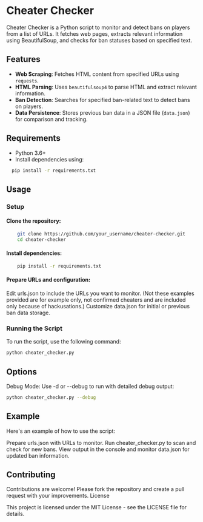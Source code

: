 # Cheater Checker

Cheater Checker is a Python script to monitor and detect bans on players from a list of URLs. It fetches web pages, extracts relevant information using BeautifulSoup, and checks for ban statuses based on specified text.

## Features

- **Web Scraping**: Fetches HTML content from specified URLs using `requests`.
- **HTML Parsing**: Uses `beautifulsoup4` to parse HTML and extract relevant information.
- **Ban Detection**: Searches for specified ban-related text to detect bans on players.
- **Data Persistence**: Stores previous ban data in a JSON file (`data.json`) for comparison and tracking.

## Requirements

- Python 3.6+
- Install dependencies using:

```sh
  pip install -r requirements.txt
```

## Usage

### Setup

#### Clone the repository:

```sh
    git clone https://github.com/your_username/cheater-checker.git
    cd cheater-checker
```

#### Install dependencies:

```sh
    pip install -r requirements.txt
```

#### Prepare URLs and configuration:

Edit urls.json to include the URLs you want to monitor. (Not these examples provided are for example only, not confirmed cheaters and are included only because of hackusations.)
Customize data.json for initial or previous ban data storage.

### Running the Script

To run the script, use the following command:

```sh
python cheater_checker.py
```

## Options

Debug Mode: Use -d or --debug to run with detailed debug output:

```sh
python cheater_checker.py --debug
```

## Example

Here's an example of how to use the script:

Prepare urls.json with URLs to monitor.
Run cheater_checker.py to scan and check for new bans.
View output in the console and monitor data.json for updated ban information.

## Contributing

Contributions are welcome! Please fork the repository and create a pull request with your improvements.
License

This project is licensed under the MIT License - see the LICENSE file for details.
